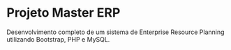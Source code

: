 # Projeto Master ERP

Desenvolvimento completo de um sistema de Enterprise Resource Planning utilizando Bootstrap, PHP e MySQL.
